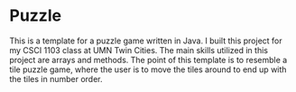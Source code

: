 # Puzzle
This is a template for a puzzle game written in Java.
I built this project for my CSCI 1103 class at UMN Twin Cities.  The main skills utilized in this project are arrays and methods.  The point of this template is to resemble a tile puzzle game, where the user is to move the tiles around to end up with the tiles in number order.
